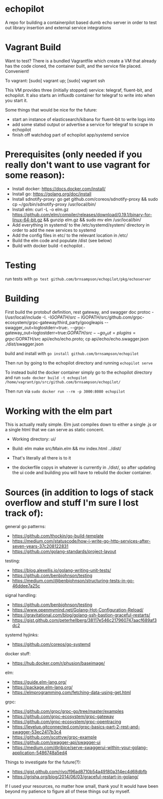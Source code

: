 # echopilot
A repo for building a containerpilot based dumb echo server in order to test out library insertion and external service integrations


# Vagrant Build
Want to test? There is a bundled Vagrantfile which create a VM that already has the code cloned, the container built, and the service file placed. Convenient!

To vagrant: [sudo] vagrant up; [sudo] vagrant ssh

This VM provides three (initially stopped) service: telegraf, fluent-bit, and echopilot. It also starts an influxdb container for telegraf to write into when you start it.

Some things that would be nice for the future:

- start an instance of elasticsearch/kibana for fluent-bit to write logs into
- add some statsd output or advertise a service for telegraf to scrape in echopilot
- finish off watchdog part of echopilot app/systemd service


# Prerequisites (only needed if you really don't want to use vagrant for some reason):

- Install docker: https://docs.docker.com/install/
- Install go: https://golang.org/doc/install
- Install sdnotify-proxy: go get github.com/coreos/sdnotify-proxy && sudo cp ~/go/bin/sdnotify-proxy /usr/local/bin/
- Install elm: curl -L -o elm.gz https://github.com/elm/compiler/releases/download/0.19.1/binary-for-linux-64-bit.gz && gunzip elm.gz && sudo mv elm /usr/local/bin/
- Add everything in systemd/ to the /etc/systemd/system/ directory in order to add the new services to systemd
- Add the config files in etc/ to the relevant location in /etc/
- Build the elm code and populate /dist (see below)
- Build with docker build -t echopilot .

# Testing
run tests with
`go test github.com/brnsampson/echopilot/pkg/echoserver`

# Building
First build the protobuf definition, rest gateway, and swagger doc
 protoc -I/usr/local/include -I. -I$GOPATH/src -I$GOPATH/src/github.com/grpc-ecosystem/grpc-gateway/third_party/googleapis --swagger_out=logtostderr=true:. --grpc-gateway_out=logtostderr=true:$GOPATH/src --go_out=plugins=grpc:$GOPATH/src api/echo/echo.proto; cp api/echo/echo.swagger.json ./dist/swagger.json

build and install with
`go install github.com/brnsampson/echopilot`

Then run by going to the echopilot directory and running
`echopilot serve`

To instead build the docker container simply go to the echopilot directory and run
`sudo docker build -t echopilot /home/vagrant/go/src/github.com/brnsampson/echopilot/`

Then run via
`sudo docker run --rm -p 3000:8080 echopilot`

# Working with the elm part
This is actually really simple. Elm just compiles down to either a single .js or a single html that we can serve as static concent.
- Working directory: ui/
- Build: elm make src/Main.elm && mv index.html ../dist/
- That's literally all there is to it

- the dockerfile copys in whatever is currently in ./dist/, so after updating the ui code and building you will have to rebuild the docker container.

# Sources (in addition to logs of stack overflow and stuff I'm sure I lost track of):

general go patterns:
- https://github.com/thockin/go-build-template
- https://medium.com/statuscode/how-i-write-go-http-services-after-seven-years-37c208122831
- https://github.com/golang-standards/project-layout 

testing:
- https://blog.alexellis.io/golang-writing-unit-tests/
- https://github.com/benbjohnson/testing
- https://medium.com/@benbjohnson/structuring-tests-in-go-46ddee7a25c

signal handling:
- https://github.com/benbjohnson/testing
- https://www.openmymind.net/Golang-Hot-Configuration-Reload/
- https://gravitational.com/blog/golang-ssh-bastion-graceful-restarts/
- https://gist.github.com/peterhellberg/38117e546c217960747aacf689af3dc2

systemd hyjinks:
- https://github.com/coreos/go-systemd

docker stuff:
- https://hub.docker.com/r/phusion/baseimage/

elm:
- https://guide.elm-lang.org/
- https://package.elm-lang.org/
- https://elmprogramming.com/fetching-data-using-get.html

grpc:
- https://github.com/grpc/grpc-go/tree/master/examples
- https://github.com/grpc-ecosystem/grpc-gateway
- https://github.com/grpc-ecosystem/grpc-opentracing
- https://levelup.gitconnected.com/grpc-basics-part-2-rest-and-swagger-53ec2417b3c4
- https://github.com/scottyw/grpc-example
- https://github.com/swagger-api/swagger-ui
- https://medium.com/@ribice/serve-swaggerui-within-your-golang-application-5486748a5ed4

Things to investigate for the future(?):
- https://gist.github.com/rivo/f96ad8710b54a49180a314ec4d68dbfb
- https://grisha.org/blog/2014/06/03/graceful-restart-in-golang/

If I used your resources, no matter how small, thank you! It would have been beyond my patience to figure all of these things out by myself.
